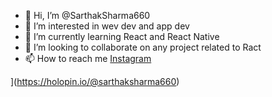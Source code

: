 - 👋 Hi, I’m @SarthakSharma660
- 👀 I’m interested in wev dev and app dev
- 🌱 I’m currently learning React and React Native
- 💞️ I’m looking to collaborate on any project related to Ract
- 📫 How to reach me [Instagram](https://www.instagram.com/sarthak1060/)

<!---
SarthakSharma660/SarthakSharma660 is a ✨ special ✨ repository because its `README.md` (this file) appears on your GitHub profile.
You can click the Preview link to take a look at your changes.
--->
[](https://holopin.me/sarthaksharma660)](https://holopin.io/@sarthaksharma660)
